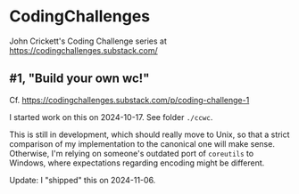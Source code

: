 # CodingChallenges
John Crickett's Coding Challenge series at https://codingchallenges.substack.com/

## #1, "Build your own wc!"

Cf. https://codingchallenges.substack.com/p/coding-challenge-1

I started work on this on 2024-10-17. See folder `./ccwc`.

This is still in development, which should really move to Unix, so that
a strict comparison of my implementation to the canonical one will make sense.
Otherwise, I'm relying on someone's outdated port of `coreutils` to Windows, 
where expectations regarding encoding might be different.

Update: I "shipped" this on 2024-11-06.
